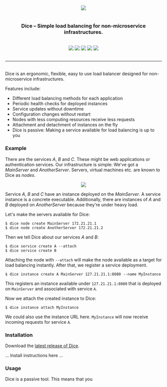 <p align="center">
<br>   
<img src="https://sternentstehung.de/dice-black-100.png">
<br>
<br>
</p>

<h3 align="center">Dice &ndash; Simple load balancing for non-microservice infrastructures.</h3>

<p align="center">
<br>
<img src="https://circleci.com/gh/dominikbraun/foodunit.svg?style=shield">
<img src="https://goreportcard.com/badge/github.com/dominikbraun/foodunit">
<img src="https://www.codefactor.io/repository/github/dominikbraun/dice/badge?s=0f13518b90c29be6bc3ec4ff537581a2e5c51c6a" />
<img src="https://img.shields.io/github/v/release/dominikbraun/foodunit?sort=semver">
<img src="https://img.shields.io/github/license/dominikbraun/foodunit">
<br>
<br>
</p>

---

<br>
Dice is an ergonomic, flexible, easy to use load balancer designed for non-microservice infrastructures.

Features include:
* Different load balancing methods for each application
* Periodic health checks for deployed instances
* Service updates without downtime
* Configuration changes without restart
* Nodes with less computing resources receive less requests
* Attachment and detachment of instances on the fly
* Dice is passive: Making a service available for load balancing is up to you

### Example

There are the services _A_, _B_ and _C_. These might be web applications or authentication services. Our infrastructure is simple: We've got a _MainServer_ and _AnotherServer_. Servers, virtual machines etc. are known to Dice as _nodes_.

<p align="center">
<img src="https://sternentstehung.de/dice-example.png">
</p>

Service _A_, _B_ and _C_ have an instance deployed on the _MainServer_. A service instance is a concrete executable. Additionally, there are instances of _A_ and _B_ deployed on _AnotherServer_ because they're under heavy load.

Let's make the servers available for Dice:

````shell script
$ dice node create MainServer 172.21.21.1
$ dice node create AnotherServer 172.21.21.2
````

Then we tell Dice about our services _A_ and _B_:

````shell script
$ dice service create A --attach
$ dice service create B
````

Attaching the node with `--attach` will make the node available as a target for load balancing instantly.
After that, we register a service deployment.

````shell script
$ dice instance create A MainServer 127.21.21.1:8080 --name MyInstance
````

This registers an instance available under `127.21.21.1:8080` that is deployed on `MainServer` and associated with service `A`.

Now we attach the created instance to Dice:

````shell script
$ dice instance attach MyInstance
````

We could also use the instance URL here. `MyInstance` will now receive incoming requests for service `A`.

### Installation

Download the [latest release of Dice](https://github.com/dominikbraun/dice/releases).

... Install instructions here ...

### Usage

Dice is a passive tool. This means that you 